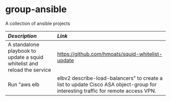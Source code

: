 # group-ansible

A collection of ansible projects

*Description* | *Link*
:------------ | :-------
A standalone playbook to update a squid whitelist and reload the service | https://github.com/hmoats/squid-whitelist-update
Run "aws elb|elbv2 describe-load-balancers" to create a list to update Cisco ASA object-group for interesting traffic for remote access VPN. | https://github.com/hmoats/cisco-asa-split-tunnel-aws-lbs
